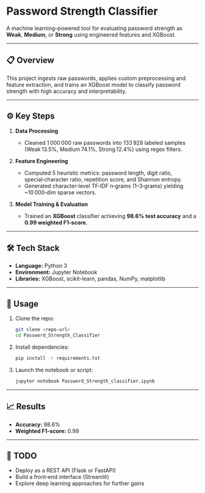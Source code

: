 # Password Strength Classifier

A machine learning–powered tool for evaluating password strength as **Weak**, **Medium**, or **Strong** using engineered features and XGBoost.

---

## 📋 Overview

This project ingests raw passwords, applies custom preprocessing and feature extraction, and trains an XGBoost model to classify password strength with high accuracy and interpretability.

---

## ⚙️ Key Steps

1. **Data Processing**

   * Cleaned 1 000 000 raw passwords into 133 928 labeled samples (Weak 13.5%, Medium 74.1%, Strong 12.4%) using regex filters.

2. **Feature Engineering**

   * Computed 5 heuristic metrics: password length, digit ratio, special‑character ratio, repetition score, and Shannon entropy.
   * Generated character‑level TF‑IDF n‑grams (1–3‑grams) yielding \~10 000‑dim sparse vectors.

3. **Model Training & Evaluation**

   * Trained an **XGBoost** classifier achieving **98.6% test accuracy** and a **0.99 weighted F1‑score**.

---

## 🛠️ Tech Stack

* **Language:** Python 3
* **Environment:** Jupyter Notebook
* **Libraries:** XGBoost, scikit-learn, pandas, NumPy, matplotlib

---

## 🚀 Usage

1. Clone the repo:

   ```bash
   git clone <repo-url>
   cd Password_Strength_Classifier
   ```

2. Install dependencies:

   ```bash
   pip install -r requirements.txt
   ```

3. Launch the notebook or script:

   ```bash
   jupyter notebook Password_Strength_classifier.ipynb
   ```

---

## 📈 Results

* **Accuracy:** 98.6%
* **Weighted F1‑score:** 0.99

---

## 🔄 TODO

* Deploy as a REST API (Flask or FastAPI)
* Build a front‑end interface (Streamlit)
* Explore deep learning approaches for further gains
